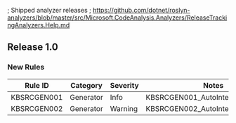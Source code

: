 ﻿; Shipped analyzer releases
; https://github.com/dotnet/roslyn-analyzers/blob/master/src/Microsoft.CodeAnalysis.Analyzers/ReleaseTrackingAnalyzers.Help.md
## Release 1.0

### New Rules

Rule ID | Category | Severity | Notes
--------|----------|----------|--------------------
KBSRCGEN001  | Generator |  Info    | KBSRCGEN001_AutoInterfaceImplement
KBSRCGEN002  | Generator |  Warning | KBSRCGEN002_AutoInterfaceImplement


